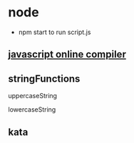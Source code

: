 # node
- npm start to run script.js

## [javascript online compiler](https://www.programiz.com/javascript/online-compiler/)

## stringFunctions

uppercaseString

lowercaseString

## kata 